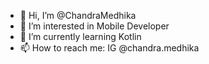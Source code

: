 - 👋 Hi, I’m @ChandraMedhika
- 👀 I’m interested in Mobile Developer
- 🌱 I’m currently learning Kotlin
- 📫 How to reach me: IG @chandra.medhika

<!---
ChandraMedhika/ChandraMedhika is a ✨ special ✨ repository because its `README.md` (this file) appears on your GitHub profile.
You can click the Preview link to take a look at your changes.
--->
